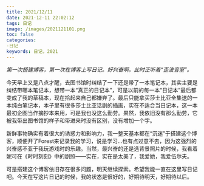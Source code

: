 ```yaml
---
title: 2021/12/11
date: 2021-12-11 22:02:12
tags: 日记
image: /images/2021121101.png
toc: false
categories: 
-日记
keywords: 日记，2021
---
```




*第一次搭建博客，第一次在博客上写日记。好兴奋啊。此时正听着“歪波音室”。*



今天早上又是八点才醒，去图书馆时纠结了一下还是带了一本笔记本，其实主要是纠结带哪本笔记本，想带一本“真正的日记本”，可是以前的每一本“日记本”最后都变成了我的草稿本，现在拾起来自己都嫌弃了。最后只能拿买莎士比亚全集送的一本纯白笔记本，本子里有很多莎士比亚话剧的插画，实在不适合当日记本，这一本最初企图当作摘抄本来用，可是我也没这么勤劳。果然，我依旧没有那么勤劳，它被我带出图书馆的样子和带进来时没有区别，没有增加一个字。

新鲜事物确实有着很大的诱惑力和影响力，我一整天基本都在“沉迷”于搭建这个博客，顺便开了Forest来记录我的学习，说是学习...也有点过意不去，因为这强烈的兴奋感不亚于我玩游戏时的乐趣。当然，最兴奋的还是选背景照片的时候，我看着妮可在《时时刻刻》中的剧照——实在，实在是太美了，我爱她，我爱伍尔夫。

可是搭建这个博客依旧存在很多问题，明天继续探索。希望我能一直在这里写日记吧。今天在写这片日记的时候，我的状态是很好的，好期待明天，好期待以后。

